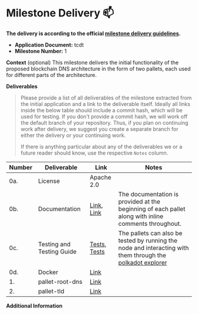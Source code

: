 # Milestone Delivery :mailbox:


**The delivery is according to the official [milestone delivery guidelines](https://github.com/w3f/Grants-Program/blob/master/docs/Support%20Docs/milestone-deliverables-guidelines.md).**  

* **Application Document:** tcdt
* **Milestone Number:** 1

**Context** (optional)
This milestone delivers the initial functionality of the proposed blockchain DNS architecture in the form of two pallets, each used for different parts of the architecture.

**Deliverables**
> Please provide a list of all deliverables of the milestone extracted from the initial application and a link to the deliverable itself. Ideally all links inside the below table should include a commit hash, which will be used for testing. If you don't provide a commit hash, we will work off the default branch of your repository. Thus, if you plan on continuing work after delivery, we suggest you create a separate branch for either the delivery or your continuing work. 
> 
> If there is anything particular about any of the deliverables we or a future reader should know, use the respective `Notes` column.

| Number | Deliverable | Link | Notes |
| ------------- | ------------- | ------------- |------------- |
| 0a. | License | Apache 2.0 | | 
| 0b.  | Documentation | [Link](https://github.com/tcdt-lab/bcdns/blob/master/polkadot-sdk-solochain-template/pallets/rootdns/src/lib.rs), [Link](https://github.com/tcdt-lab/bcdns/blob/master/polkadot-sdk-solochain-template/pallets/tld/src/lib.rs) | The documentation is provided at the beginning of each pallet along with inline comments throughout. | 
| 0c.  | Testing and Testing Guide | [Tests](https://github.com/tcdt-lab/bcdns/blob/master/polkadot-sdk-solochain-template/pallets/rootdns/src/tests.rs), [Tests](https://github.com/tcdt-lab/bcdns/blob/master/polkadot-sdk-solochain-template/pallets/tld/src/tests.rs)  | The pallets can also be tested by running the node and interacting with them through the [polkadot explorer](https://polkadot.js.org/apps/#/explorer) | 
| 0d.  | Docker  | [Link](https://github.com/tcdt-lab/bcdns/blob/master/polkadot-sdk-solochain-template/Dockerfile) | | 
| 1.  | pallet-root-dns | [Link](https://github.com/tcdt-lab/bcdns/blob/master/polkadot-sdk-solochain-template/pallets/rootdns/src/lib.rs) | | 
| 2.  | pallet-tld | [Link](https://github.com/tcdt-lab/bcdns/blob/master/polkadot-sdk-solochain-template/pallets/tld/src/lib.rs) | | 

**Additional Information**
